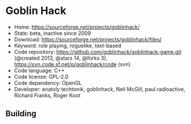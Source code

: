 # Goblin Hack

- Home: https://sourceforge.net/projects/goblinhack/
- State: beta, inactive since 2009
- Download: https://sourceforge.net/projects/goblinhack/files/
- Keyword: role playing, roguelike, text-based
- Code repository: https://github.com/goblinhack/goblinhack-game.git (@created 2013, @stars 14, @forks 3), https://svn.code.sf.net/p/goblinhack/code (svn)
- Code language: C++
- Code license: GPL-2.0
- Code dependency: OpenGL
- Developer: anatoly techtonik, goblinhack, Neil McGill, paul.radioactive, Richard Franks, Roger Koot

## Building


